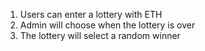 1. Users can enter a lottery with ETH
2. Admin will choose when the lottery is over
3. The lottery will select a random winner
